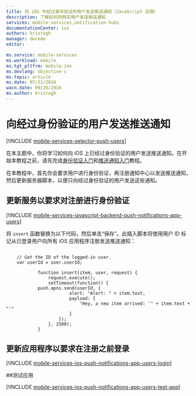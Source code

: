 ```yaml
---
title: 向 iOS 中经过身份验证的用户发送推送通知（JavaScript 后端）
description: 了解如何向特定用户发送推送通知
services: mobile-services,notification-hubs
documentationCenter: ios
authors: krisragh
manager: dwrede
editor: 

ms.service: mobile-services
ms.workload: mobile
ms.tgt_pltfrm: mobile-ios
ms.devlang: objective-c
ms.topic: article
ms.date: 07/21/2016
wacn.date: 09/26/2016
ms.author: krisragh
---
```


#  向经过身份验证的用户发送推送通知

[!INCLUDE [mobile-services-selector-push-users](../../includes/mobile-services-selector-push-users.md)]

在本主题中，你将学习如何向 iOS 上已经过身份验证的用户发送推送通知。在开始本教程之前，请先完成[身份验证入门]和[推送通知入门]教程。

在本教程中，首先你会要求用户进行身份验证，再注册通知中心以发送推送通知，然后更新服务器脚本，以便只向经过身份验证的用户发送这些通知。

## <a name="register"></a>更新服务以要求对注册进行身份验证

[!INCLUDE [mobile-services-javascript-backend-push-notifications-app-users](../../includes/mobile-services-javascript-backend-push-notifications-app-users.md)]

将 `insert` 函数替换为以下代码，然后单击“保存”。此插入脚本将使用用户 ID 标记从已登录用户向所有 iOS 应用程序注册发送推送通知：

```

    // Get the ID of the logged-in user.
    var userId = user.userId; 
    
            function insert(item, user, request) {
                request.execute();
                setTimeout(function() {
            push.apns.send(userId, {
                        alert: "Alert: " + item.text,
                        payload: {
                            "Hey, a new item arrived: '" + item.text + "'"
                        }
                    });
                }, 2500);
            }
```

## <a name="update-app"></a>更新应用程序以要求在注册之前登录

[!INCLUDE [mobile-services-ios-push-notifications-app-users-login](../../includes/mobile-services-ios-push-notifications-app-users-login.md)]

##<a name="test"></a>测试应用

[!INCLUDE [mobile-services-ios-push-notifications-app-users-test-app](../../includes/mobile-services-ios-push-notifications-app-users-test-app.md)]

<!-- Anchors. -->

[Updating the service to require authentication for registration]: #register
[Updating the app to log in before registration]: #update-app
[Testing the app]: #test
[Next Steps]: #next-steps

<!-- URLs. -->
[身份验证入门]: ./mobile-services-ios-get-started-users.md
[推送通知入门]: ./mobile-services-javascript-backend-ios-get-started-push.md

[Mobile Services .NET How-to Conceptual Reference]: ./mobile-services-ios-how-to-use-client-library.md

<!---HONumber=Mooncake_0118_2016-->